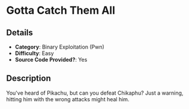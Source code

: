 # Gotta Catch Them All

## Details

- **Category**: Binary Exploitation (Pwn)
- **Difficulty**: Easy
- **Source Code Provided?**: Yes

## Description

You've heard of Pikachu, but can you defeat Chikaphu? Just a warning, hitting him with the wrong attacks might heal him.
